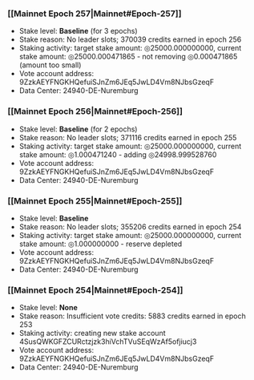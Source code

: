### [[Mainnet Epoch 257|Mainnet#Epoch-257]]
* Stake level: **Baseline** (for 3 epochs)
* Stake reason: No leader slots; 370039 credits earned in epoch 256
* Staking activity: target stake amount: ◎25000.000000000, current stake amount: ◎25000.000471865 - not removing ◎0.000471865 (amount too small)
* Vote account address: 9ZzkAEYFNGKHQefuiSJnZm6JEq5JwLD4Vm8NJbsGzeqF
* Data Center: 24940-DE-Nuremburg
### [[Mainnet Epoch 256|Mainnet#Epoch-256]]
* Stake level: **Baseline** (for 2 epochs)
* Stake reason: No leader slots; 371116 credits earned in epoch 255
* Staking activity: target stake amount: ◎25000.000000000, current stake amount: ◎1.000471240 - adding ◎24998.999528760
* Vote account address: 9ZzkAEYFNGKHQefuiSJnZm6JEq5JwLD4Vm8NJbsGzeqF
* Data Center: 24940-DE-Nuremburg
### [[Mainnet Epoch 255|Mainnet#Epoch-255]]
* Stake level: **Baseline**
* Stake reason: No leader slots; 355206 credits earned in epoch 254
* Staking activity: target stake amount: ◎25000.000000000, current stake amount: ◎1.000000000 - reserve depleted
* Vote account address: 9ZzkAEYFNGKHQefuiSJnZm6JEq5JwLD4Vm8NJbsGzeqF
* Data Center: 24940-DE-Nuremburg
### [[Mainnet Epoch 254|Mainnet#Epoch-254]]
* Stake level: **None**
* Stake reason: Insufficient vote credits: 5883 credits earned in epoch 253
* Staking activity: creating new stake account 4SusQWKGFZCURctzjzk3hiVchTVuSEqWzAf5ofjiucj3
* Vote account address: 9ZzkAEYFNGKHQefuiSJnZm6JEq5JwLD4Vm8NJbsGzeqF
* Data Center: 24940-DE-Nuremburg
